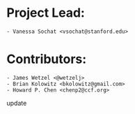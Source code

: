 # Project Lead:

    - Vanessa Sochat <vsochat@stanford.edu>

# Contributors:

    - James Wetzel <@wetzelj>
    - Brian Kolowitz <bkolowitz@gmail.com>
    - Howard P. Chen <chenp2@ccf.org>

update
